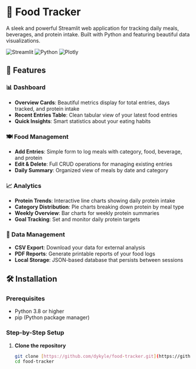 # 🍕 Food Tracker

A sleek and powerful Streamlit web application for tracking daily meals, beverages, and protein intake. Built with Python and featuring beautiful data visualizations.

![Streamlit](https://img.shields.io/badge/Streamlit-FF4B4B?style=for-the-badge&logo=Streamlit&logoColor=white)
![Python](https://img.shields.io/badge/Python-3776AB?style=for-the-badge&logo=python&logoColor=white)
![Plotly](https://img.shields.io/badge/Plotly-3F4F75?style=for-the-badge&logo=plotly&logoColor=white)

## 🚀 Features

### 📊 Dashboard
- **Overview Cards**: Beautiful metrics display for total entries, days tracked, and protein intake
- **Recent Entries Table**: Clean tabular view of your latest food entries
- **Quick Insights**: Smart statistics about your eating habits

### 🍽️ Food Management
- **Add Entries**: Simple form to log meals with category, food, beverage, and protein
- **Edit & Delete**: Full CRUD operations for managing existing entries
- **Daily Summary**: Organized view of meals by date and category

### 📈 Analytics
- **Protein Trends**: Interactive line charts showing daily protein intake
- **Category Distribution**: Pie charts breaking down protein by meal type
- **Weekly Overview**: Bar charts for weekly protein summaries
- **Goal Tracking**: Set and monitor daily protein targets

### 💾 Data Management
- **CSV Export**: Download your data for external analysis
- **PDF Reports**: Generate printable reports of your food logs
- **Local Storage**: JSON-based database that persists between sessions

## 🛠️ Installation

### Prerequisites
- Python 3.8 or higher
- pip (Python package manager)

### Step-by-Step Setup

1. **Clone the repository**
   ```bash
   git clone [https://github.com/dykyle/food-tracker.git](https://github.com/dykyle/Personal-Project-Food-Tracker-and-Analytics.git)
   cd food-tracker
